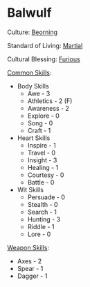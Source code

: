 # Balwulf

Culture: [Beorning](../generation/cultures.md)

Standard of Living: [Martial](../generation/standard-of-living.md)

Cultural Blessing: [Furious](../generation/cultural-blessing.md)

[Common Skills](../generation/common-skill-list.md): 
* Body Skills
    * Awe - 3
    * Athletics - 2 (F)
    * Awareness - 2
    * Explore - 0
    * Song - 0 
    * Craft - 1
* Heart Skills
    * Inspire - 1
    * Travel - 0
    * Insight - 3
    * Healing - 1
    * Courtesy - 0
    * Battle - 0
* Wit Skills
    * Persuade - 0
    * Stealth - 0
    * Search - 1
    * Hunting - 3
    * Riddle - 1
    * Lore - 0

[Weapon Skills](../generation/weapon-skill-list.md):
* Axes - 2
* Spear - 1
* Dagger - 1
